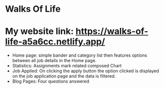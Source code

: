 # Walks Of Life
# My website link: https://walks-of-life-a5a6cc.netlify.app/


* Home page:
simple bander and category list then features options between all job details in the Home page.
* Statistics:
Assignments mark related composed Chart
* Job Applied:
On clicking the ‍apply button the option clicked is displayed on the job application page and the data is filtered.
* Blog Pages:
Four questions answered

